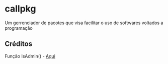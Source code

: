 # callpkg
Um gerrenciador de pacotes que visa facilitar o uso de softwares voltados a programação

## Créditos

Função IsAdmin() - [Aqui](https://www.codeproject.com/Questions/544981/IsplusProcessplusRunningplusasplusAdministrator)
